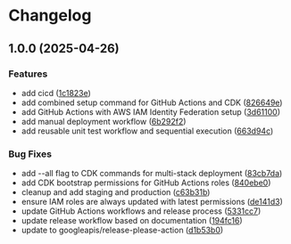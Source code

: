 # Changelog

## 1.0.0 (2025-04-26)


### Features

* add cicd ([1c1823e](https://github.com/BernhardRode/aws-infra-sandbox/commit/1c1823ec899e96f1dd946279b2916fa963f83cda))
* add combined setup command for GitHub Actions and CDK ([826649e](https://github.com/BernhardRode/aws-infra-sandbox/commit/826649e567bfb64cb07a7a3f31ba612ec5abac64))
* add GitHub Actions with AWS IAM Identity Federation setup ([3d61100](https://github.com/BernhardRode/aws-infra-sandbox/commit/3d61100e92c6fe234238afead24fdea581ac2c6f))
* add manual deployment workflow ([6b292f2](https://github.com/BernhardRode/aws-infra-sandbox/commit/6b292f22170af8e4bbb0bc4a736b6952571f9df5))
* add reusable unit test workflow and sequential execution ([663d94c](https://github.com/BernhardRode/aws-infra-sandbox/commit/663d94c3b7217995e45b5338fb9b7da97a364b70))


### Bug Fixes

* add --all flag to CDK commands for multi-stack deployment ([83cb7da](https://github.com/BernhardRode/aws-infra-sandbox/commit/83cb7da8eccf3db8c5a01648d4483225e8f20e58))
* add CDK bootstrap permissions for GitHub Actions roles ([840ebe0](https://github.com/BernhardRode/aws-infra-sandbox/commit/840ebe0696185abf5041398007fae2ed338da6b1))
* cleanup and add staging and production ([c63b31b](https://github.com/BernhardRode/aws-infra-sandbox/commit/c63b31b73e97cbbf8b6683f810e8e401f6377d70))
* ensure IAM roles are always updated with latest permissions ([de141d3](https://github.com/BernhardRode/aws-infra-sandbox/commit/de141d38a69c40d54d80f11e2d38594eddcde854))
* update GitHub Actions workflows and release process ([5331cc7](https://github.com/BernhardRode/aws-infra-sandbox/commit/5331cc7e80ef14c1d468b2b780fbfe5df2c5aa7e))
* update release workflow based on documentation ([194fc16](https://github.com/BernhardRode/aws-infra-sandbox/commit/194fc167838eafd0c2340ff9962c79b19cd037f2))
* update to googleapis/release-please-action ([d1b53b0](https://github.com/BernhardRode/aws-infra-sandbox/commit/d1b53b0883dddcfab0913de5a208990680409879))
